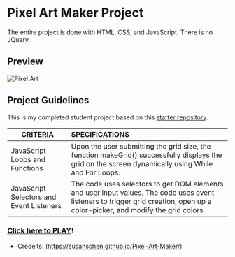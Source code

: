 # Pixel Art Maker Project
The entire project is done with HTML, CSS, and JavaScript. There is no JQuery.

## Preview
![Pixel Art](https://github.com/susanschen/Pixel-Art-Maker/blob/master/happy.JPG "Pixel Art")

## Project Guidelines
This is my completed student project based on this [starter repository](https://github.com/udacity/project-pixel-art-maker-starter).

| CRITERIA  | SPECIFICATIONS |
|-----------|:---------------------|
|JavaScript Loops and Functions |  Upon the user submitting the grid size, the function makeGrid() successfully displays the grid on the screen dynamically using While and For Loops.|
|JavaScript Selectors and Event Listeners | The code uses selectors to get DOM elements and user input values. The code uses event listeners to trigger grid creation, open up a color-picker, and modify the grid colors. |

### [Click here to PLAY](https://susanschen.github.io/Pixel-Art-Maker/)!
- Credeits: (https://susanschen.github.io/Pixel-Art-Maker/)
